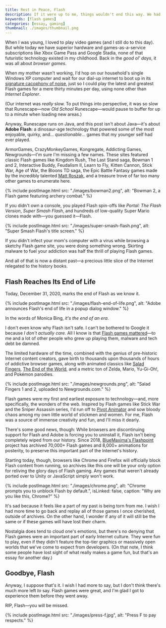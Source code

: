 ```yaml
---
title: Rest in Peace, Flash
description: If it were up to me, things wouldn't end this way. We had some great times together, but now it's time to say goodbye.
keywords: [flash games]
categories: [essay, gaming]
thumbnail: ./images/thumbnail.png
---
```


When I was young, I loved to play video games (and I still do to this day). But while today we have superior hardware and games-as-a-service subscriptions like Xbox Game Pass and Google Stadia, none of that futuristic technology existed in my childhood. Back in the *good ol' days*, it was all about *browser games*.

When my mother wasn't working, I'd hop on our household's single Windows XP computer and wait for our dial-up internet to boot up in its [signature cacophony of noise](https://www.metafilter.com/116577/Pshhhkkkkkkrrrrkakingkakingkakingtshchchchchchchchcchdingdingding), just so I could play the latest and greatest Flash games for a mere thirty minutes per day, using none other than *Internet Explorer*.

(Our internet was *really* slow. To put things into perspective, it was so slow that Runescape—now *Old School* Runescape—would pause to buffer for up to a minute when loading new areas.)

Anyway, Runescape runs on Java, and this post isn't about Java—it's about **Adobe Flash**: a dinosaur-age technology that powered some of the most enjoyable, quirky, and... *questionable*... games that my younger self had ever played.

ArmorGames, CrazyMonkeyGames, Kongregate, Addicting Games, Newgrounds—I'm sure I'm missing a few names. These sites featured classic Flash games like Kingdom Rush, The Last Stand saga, Bowman 1 and 2, Interactive Buddy, Feudalism II, Learn to Fly, Kitten Cannon, Stick War, Age of War, the Bloons TD saga, the Epic Battle Fantasy games made by the incredibly talented [Matt Roszak](http://kupogames.com/), and a treasure trove of far too many other games to enumerate here.

{% include postImage.html src: "./images/bowman2.png", alt: "Bowman 2, a Flash game featuring archery combat." %}

If you didn't own a console, you played Flash spin-offs like *Portal: The Flash Version*, *Super Smash Flash*, and hundreds of low-quality Super Mario clones made with—you guessed it—Flash.

{% include postImage.html src: "./images/super-smash-flash.png", alt: "Super Smash Flash's title screen." %}

If you didn't infect your mom's computer with a virus while browsing a sketchy Flash game site, you were doing something wrong. Skirting malware to fuel your addiction was half the thrill of playing Flash games.

And all of that is now a distant past—a precious little slice of the Internet relegated to the history books.

## Flash Reaches Its End of Life

Today, December 31, 2020, marks the end of Flash as we know it.

{% include postImage.html src: "./images/flash-end-of-life.png", alt: "Adobe announces Flash's end of life in a popup dialog window." %}

In the words of Monica Bing, *it's the end of an era*.

I don't even know why Flash isn't safe. I can't be bothered to Google it because *I don't actually care*. All I know is that [Flash games mattered](https://www.youtube.com/watch?v=uhvey_FjtXA&list=LLIvgyoCCJ-3sfBhVqQhT8DA&index=101)—to me and a lot of other people who grew up playing them, malware and tech debt be damned.

The limited hardware of the time, combined with the genius of pre-historic Internet content creators, gave birth to thousands upon thousands of hours of addictive browser games, along with animated classics like [Salad Fingers](https://www.youtube.com/watch?v=M3iOROuTuMA), [The End of the World](https://www.youtube.com/watch?v=kCpjgl2baLs), and a metric ton of Zelda, Mario, Yu-Gi-Oh!, and Pokémon parodies.

{% include postImage.html src: "./images/newgrounds.png", alt: "Salad Fingers 1 and 2, uploaded to Newgrounds.com." %}

Flash games were my first and earliest exposure to technology—and, more specifically, the wonders of the web. Inspired by Flash games like Stick War and the Sniper Assassin series, I'd run off to [Pivot Animator](https://pivotanimator.net/) and sow bloody chaos among my own little world of stickmen and women. For me, Flash was a source of immense creativity and fun, and I'll miss it dearly.

There's some good news, though: While browsers are discontinuing support for Flash and Adobe is forcing you to uninstall it, Flash isn't being completely wiped from our history. Since 2018, [BlueMaxima's Flashpoint](https://bluemaxima.org/flashpoint/) project has archived 70,000+ Flash games and 8,000+ animations for posterity, to preserve this important part of the Internet's history.

Starting today, though, browsers like Chrome and Firefox will officially block Flash content from running, so archives like this one will be your only option for reliving the glory days of Flash gaming. Any games that weren't already ported over to Unity or JavaScript simply won't work.

{% include postImage.html src: "./images/chrome.png", alt: "Chrome prompts you to unblock Flash by default.", isLinked: false, caption: "Why are you like this, Chrome?" %}

It's sad because it feels like a part of my past is being torn from me. I wish I had more time to go back and replay all of those games I once cherished, outside of archives. On the other hand, I wonder if any of it will still be the same or if these games will have lost their charm.

Nostalgia does tend to cloud one's emotions, but there's no denying that Flash games were an important part of early Internet culture. They were fun to play, even if they didn't feature the top-tier graphics or massively open worlds that we've come to expect from developers. (On that note, I think some people have lost sight of what really makes a game fun, but that's an essay for another day.)

## Goodbye, Flash

Anyway, I suppose that's it. I wish I had more to say, but I don't think there's much more left *to* say. Flash games were great, and I'm glad I got to experience them before they went away.

RIP, Flash—you will be missed.

{% include postImage.html src: "./images/press-f.jpg", alt: "Press F to pay respects." %}
